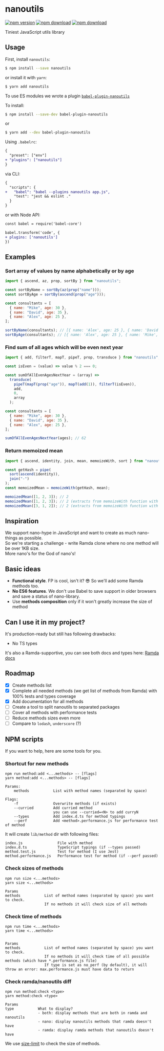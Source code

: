# nanoutils

[![npm version](https://badge.fury.io/js/nanoutils.svg)](https://badge.fury.io/js/nanoutils)
[![npm download](https://img.shields.io/npm/dm/nanoutils.svg)](https://npmcharts.com/compare/nanoutils?minimal=true)
[![npm download](https://img.shields.io/badge/telegram-join-blue.svg)](https://tele.gg/joinchat/BcQiRFh-eUXs8pbHBj-y5g)

Tiniest JavaScript utils library

## Usage

First, install `nanoutils`:

```bash
$ npm install --save nanoutils
```

or install it with `yarn`:

```bash
$ yarn add nanoutils
```

To use ES modules we wrote a plugin [`babel-plugin-nanoutils`](https://github.com/nanoutils/babel-plugin-nanoutils)

To install:

```bash
$ npm install --save-dev babel-plugin-nanoutils
```

or

```bash
$ yarn add --dev babel-plugin-nanoutils
```

Using `.babelrc`:

```diff
{
  "preset": ["env"]
+ "plugins": ["nanoutils"]
}
```

via CLI:

```diff
{
  "scripts": {
+   "babel": "babel --plugins nanoutils app.js",
    "test": "jest && eslint ."
  }
}
```

or with Node API:

```diff
const babel = require('babel-core')

babel.transform('code', {
+ plugins: ['nanoutils']
})
```

## Examples

### Sort array of values by name alphabetically or by age

```js
import { ascend, az, prop, sortBy } from "nanoutils";

const sortByName = sortBy(az(prop("name")));
const sortByAge = sortBy(ascend(prop("age")));

const consultants = [
  { name: "Mike", age: 30 },
  { name: "David", age: 35 },
  { name: "Alex", age: 25 },
];

sortByName(consultants); // [{ name: 'Alex', age: 25 }, { name: 'David', age: 35 }, { name: 'Mike', age: 30 }]
sortByAge(consultants); // [{ name: 'Alex', age: 25 }, { name: 'Mike', age: 30 }, { name: 'David', age: 35 }]
```

### Find sum of all ages which will be even next year

```js
import { add, filterT, mapT, pipeT, prop, transduce } from "nanoutils";

const isEven = (value) => value % 2 === 0;

const sumOfAllEvenAgesNextYear = (array) =>
  transduce(
    pipeT(mapT(prop("age")), mapT(add(1)), filterT(isEven)),
    add,
    0,
    array
  );

const consultants = [
  { name: "Mike", age: 30 },
  { name: "David", age: 35 },
  { name: "Alex", age: 25 },
];

sumOfAllEvenAgesNextYear(ages); // 62
```

### Return memoized mean

```js
import { ascend, identity, join, mean, memoizeWith, sort } from "nanoutils";

const getHash = pipe(
  sort(ascend(identity)),
  join("-")
);
const memoizedMean = memoizeWith(getHash, mean);

memoizedMean([1, 2, 3]); // 2
memoizedMean([1, 2, 3]); // 2 (extracts from memoizeWith function with hash='1-2-3')
memoizedMean([3, 1, 2]); // 2 (extracts from memoizeWith function with hash='1-2-3')
```

## Inspiration

We support nano-hype in JavaScript and want to create as much nano-things as possible.  
So we're starting a challenge - write Ramda clone where no one method will be over 1KB size.  
More nano's for the God of nano's!

## Basic ideas

- **Functional style**. FP is cool, isn't it? :sunglasses: So we'll add some Ramda methods too.
- **No ES6 features**. We don't use Babel to save support in older browsers and save a status of nano-library.
- Use **methods composition** only if it won't greatly increase the size of method

## Can I use it in my project?

It's production-ready but still has following drawbacks:

- No TS types

It's also a Ramda-supportive, you can see both docs and types here: [Ramda docs](https://ramdajs.com/docs/)

## Roadmap

- [x] Create methods list
- [x] Complete all needed methods (we get list of methods from Ramda) with 100% tests and types coverage
- [x] Add documentation for all methods
- [ ] Create a tool to split nanoutils to separated packages
- [ ] Cover all methods with performance tests
- [ ] Reduce methods sizes even more
- [ ] Compare to `lodash`, `underscore` (?)

## NPM scripts

If you want to help, here are some tools for you.

### Shortcut for new methods

```
npm run method:add <...methods> -- [flags]
yarn method:add <...methods> -- [flags]

Params:
    methods           List with method names (separated by space)

Flags:
    -f                Overwrite methods (if exists)
    --curried         Add curried method
                      you can use --curried=<N> to add curryN
    --types           Add index.d.ts for method typings
    --perf            Add <method>.performance.js for performance test of method
```

It will create `lib/method` dir with following files:

```
index.js                File with method
index.d.ts              TypeScript typings (if --types passed)
method.test.js          Test for method (I use Jest)
method.performance.js   Performance test for method (if --perf passed)
```

### Check sizes of methods

```
npm run size <...methods>
yarn size <...methods>

Params
methods           List of method names (separated by space) you want to check.
                  If no methods it will check size of all methods
```

### Check time of methods

```
npm run time <...methods>
yarn time <...methods>


Params
methods           List of method names (separated by space) you want to check.
                  If no methods it will check time of all possible methods (which have *.performance.js file)
                  If type is set as no_perf (by default), it will throw an error: max.performance.js must have data to return
```

### Check ramda/nanoutils diff

```
npm run method:check <type>
yarn method:check <type>

Params
type           What to display?
               - both: display methods that are both in ramda and nanoutils
               - nano: display nanoutils methods that ramda doesn't have
               - ramda: display ramda methods that nanoutils doesn't have
```

We use [size-limit](https://github.com/ai/size-limit) to check the size of methods.
